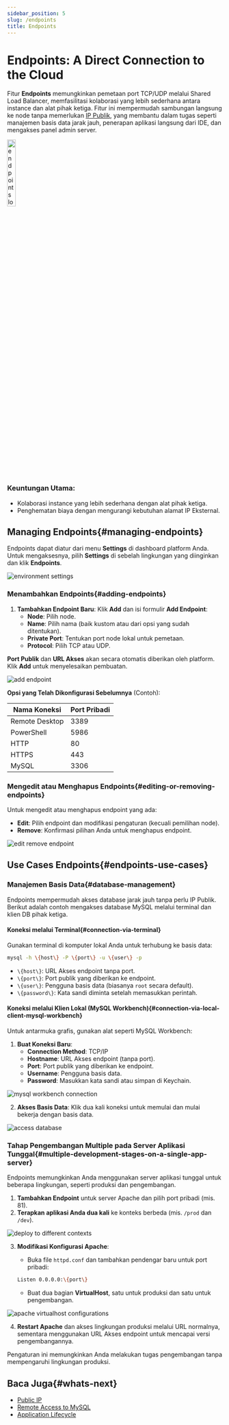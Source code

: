```yaml
---
sidebar_position: 5
slug: /endpoints
title: Endpoints
---
```


# Endpoints: A Direct Connection to the Cloud

Fitur **Endpoints** memungkinkan pemetaan port TCP/UDP melalui Shared Load Balancer, memfasilitasi kolaborasi yang lebih sederhana antara instance dan alat pihak ketiga. Fitur ini mempermudah sambungan langsung ke node tanpa memerlukan [IP Publik](https://docs.dewacloud.com/docs/public-ip), yang membantu dalam tugas seperti manajemen basis data jarak jauh, penerapan aplikasi langsung dari IDE, dan mengakses panel admin server.

<img src="https://assets.dewacloud.com/dewacloud-docs/application_settings/external-access-to-applications/endpoints/1-logo.png" alt="endpoints logo" width="20%"/>

### Keuntungan Utama:
- Kolaborasi instance yang lebih sederhana dengan alat pihak ketiga.
- Penghematan biaya dengan mengurangi kebutuhan alamat IP Eksternal.
  
## Managing Endpoints{#managing-endpoints}

Endpoints dapat diatur dari menu **Settings** di dashboard platform Anda. Untuk mengaksesnya, pilih **Settings** di sebelah lingkungan yang diinginkan dan klik **Endpoints**.

<img src="https://assets.dewacloud.com/dewacloud-docs/application_settings/external-access-to-applications/endpoints/2-env.png" alt="environment settings" max-width="100%"/>

### Menambahkan Endpoints{#adding-endpoints}

1. **Tambahkan Endpoint Baru**: Klik **Add** dan isi formulir **Add Endpoint**:
   - **Node**: Pilih node.
   - **Name**: Pilih nama (baik kustom atau dari opsi yang sudah ditentukan).
   - **Private Port**: Tentukan port node lokal untuk pemetaan.
   - **Protocol**: Pilih TCP atau UDP.

**Port Publik** dan **URL Akses** akan secara otomatis diberikan oleh platform. Klik **Add** untuk menyelesaikan pembuatan.

<img src="https://assets.dewacloud.com/dewacloud-docs/application_settings/external-access-to-applications/endpoints/4-add.png" alt="add endpoint" max-width="100%"/>

**Opsi yang Telah Dikonfigurasi Sebelumnya** (Contoh):

| Nama Koneksi   | Port Pribadi |
|----------------|--------------|
| Remote Desktop | 3389         |
| PowerShell     | 5986         |
| HTTP           | 80           |
| HTTPS          | 443          |
| MySQL          | 3306         |

### Mengedit atau Menghapus Endpoints{#editing-or-removing-endpoints}

Untuk mengedit atau menghapus endpoint yang ada:
- **Edit**: Pilih endpoint dan modifikasi pengaturan (kecuali pemilihan node).
- **Remove**: Konfirmasi pilihan Anda untuk menghapus endpoint.

<img src="https://assets.dewacloud.com/dewacloud-docs/application_settings/external-access-to-applications/endpoints/7-edit-remove.png" alt="edit remove endpoint" max-width="100%"/>

## Use Cases Endpoints{#endpoints-use-cases}

### Manajemen Basis Data{#database-management}

Endpoints mempermudah akses database jarak jauh tanpa perlu IP Publik. Berikut adalah contoh mengakses database MySQL melalui terminal dan klien DB pihak ketiga.

#### Koneksi melalui Terminal{#connection-via-terminal}

Gunakan terminal di komputer lokal Anda untuk terhubung ke basis data:

```bash
mysql -h \{host\} -P \{port\} -u \{user\} -p
```

- `\{host\}`: URL Akses endpoint tanpa port.
- `\{port\}`: Port publik yang diberikan ke endpoint.
- `\{user\}`: Pengguna basis data (biasanya `root` secara default).
- `\{password\}`: Kata sandi diminta setelah memasukkan perintah.

#### Koneksi melalui Klien Lokal (MySQL Workbench){#connection-via-local-client-mysql-workbench}

Untuk antarmuka grafis, gunakan alat seperti MySQL Workbench:

1. **Buat Koneksi Baru**:
   - **Connection Method**: TCP/IP
   - **Hostname**: URL Akses endpoint (tanpa port).
   - **Port**: Port publik yang diberikan ke endpoint.
   - **Username**: Pengguna basis data.
   - **Password**: Masukkan kata sandi atau simpan di Keychain.

<img src="https://assets.dewacloud.com/dewacloud-docs/application_settings/external-access-to-applications/endpoints/11-wb-1.png" alt="mysql workbench connection" max-width="100%"/>

2. **Akses Basis Data**: Klik dua kali koneksi untuk memulai dan mulai bekerja dengan basis data.

<img src="https://assets.dewacloud.com/dewacloud-docs/application_settings/external-access-to-applications/endpoints/14-wb-4.png" alt="access database" max-width="100%"/>

### Tahap Pengembangan Multiple pada Server Aplikasi Tunggal{#multiple-development-stages-on-a-single-app-server}

Endpoints memungkinkan Anda menggunakan server aplikasi tunggal untuk beberapa lingkungan, seperti produksi dan pengembangan.

1. **Tambahkan Endpoint** untuk server Apache dan pilih port pribadi (mis. 81).
2. **Terapkan aplikasi Anda dua kali** ke konteks berbeda (mis. `/prod` dan `/dev`).

<img src="https://assets.dewacloud.com/dewacloud-docs/application_settings/external-access-to-applications/endpoints/18-ap-4.png" alt="deploy to different contexts" max-width="100%"/>

3. **Modifikasi Konfigurasi Apache**:
   - Buka file `httpd.conf` dan tambahkan pendengar baru untuk port pribadi:
   
   ```bash
   Listen 0.0.0.0:\{port\}
   ```

   - Buat dua bagian **VirtualHost**, satu untuk produksi dan satu untuk pengembangan.
<img src="https://assets.dewacloud.com/dewacloud-docs/application_settings/external-access-to-applications/endpoints/19-ap-5.png" alt="apache virtualhost configurations" max-width="100%"/>

4. **Restart Apache** dan akses lingkungan produksi melalui URL normalnya, sementara menggunakan URL Akses endpoint untuk mencapai versi pengembangannya.

Pengaturan ini memungkinkan Anda melakukan tugas pengembangan tanpa mempengaruhi lingkungan produksi.

## Baca Juga{#whats-next}

- [Public IP](https://docs.dewacloud.com/docs/public-ip/)
- [Remote Access to MySQL](https://docs.dewacloud.com/docs/remote-access-mysql/)
- [Application Lifecycle](https://docs.dewacloud.com/docs/application-lifecycle/)
